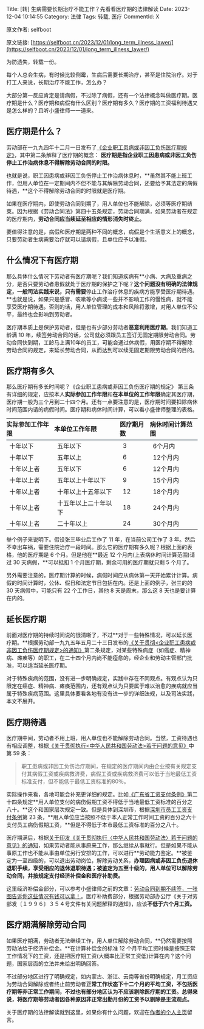 Title: [转] 生病需要长期治疗不能工作？先看看医疗期的法律解读
Date: 2023-12-04 10:14:55
Category: 法律
Tags: 转载, 医疗
CommentId: X

原文作者: selfboot

原文链接: [https://selfboot.cn/2023/12/01/long_term_illness_lawer/](https://selfboot.cn/2023/12/01/long_term_illness_lawer/)

为防遗失，转载一份。

<!-- PELICAN_END_SUMMARY -->

每个人总会生病，有时候比较倒霉，生病后需要长期治疗，甚至是住院治疗。对于打工人来说，长期治疗不能工作，怎么办？

大部分第一反应肯定是请病假，不过除了病假，还有一个法律概念叫做医疗期。医疗期是什么？医疗期和病假有什么区别？医疗期有多久？医疗期的工资福利待遇又是怎么样的？且听小盛律师一一道来。


## 医疗期是什么？

劳动部在一九九四年十二月一日发布了[《企业职工患病或非因工负伤医疗期规定》](http://www.mohrss.gov.cn/xxgk2020/gzk/gz/202112/t20211228_431556.html)，其中第二条解释了医疗期的概念： **医疗期是指企业职工因患病或非因工负伤停止工作治病休息不得解除劳动合同的时限。**

也就是说，职工因患病或非因工负伤停止工作治病休息时，**虽然其不能上班工作，但用人单位在一定期间内不但不能与其解除劳动合同，还要给予其法定的病假待遇，**这个不得解除劳动合同的时限就是医疗期。

如果在医疗期内，即使劳动合同到期了，用人单位也不能解除，必须等医疗期结束。因为根据《劳动合同法》第四十五条规定，劳动合同期满，如果劳动者在规定的医疗期内，**劳动合同应当续延至相应的情形消失时终止。**

要值得注意的是，病假和医疗期是两种不同的概念，病假是个生活意义上的概念，只要劳动者生病需要治疗就可以请病假，且单位应予以准假。


## 什么情况下有医疗期

那么具体什么情况下劳动者有医疗期呢？我们知道疾病有**小病、大病及重病之分，是否只要劳动者患假就处于医疗期的保护之下呢？**这个问题没有明确的法律规定，一般司法实践来说，只有需要**停止工作治疗休息的疾病方能享受医疗期待遇。**也就是说，如果只是感冒、咳嗽等小病或一些并不影响工作的慢性病，就不能享受医疗期待遇。否则的话，用人单位管理的成本和风险将激增，对用人单位不公平，最终也会影响到劳动者。

医疗期本质上是保护劳动者，但是也有少部分劳动者**恶意利用医疗期**。我们知道工龄满 10 年，续签劳动合同的话，公司就必须跟员工签订无固定期限劳动合同。劳动合同快到期，工龄马上满10年的员工，可能会通过休病假，用医疗期不得解除劳动合同的规定，来延长劳动合同，从而达到可以续无固定期限劳动合同的目的。


## 医疗期有多久

那么医疗期有多长时间呢？《企业职工患病或非因工负伤医疗期的规定》 第三条有详细的规定，应按本人**实际参加工作年限**和**在本单位的工作年限**确定其医疗期，医疗期一般为三个月到二十四个月。还有一点要注意的是，医疗期时间要扣除病休时间范围内请的病假时间。医疗期和病休时间计算，可以看小盛律师整理的表格。

<table style="border-collapse: collapse; margin: auto auto 15px; border-spacing: 0; text-align: left; width: 100%;">
  <thead>
    <tr>
      <th style="padding: 2px 0 5px 0;border-bottom: 2px solid #909ba2;">实际参加工作年限</th>
      <th style="padding: 2px 0 5px 0;border-bottom: 2px solid #909ba2;">本单位工作年限</th>
      <th style="padding: 2px 0 5px 0;border-bottom: 2px solid #909ba2;">医疗期月数</th>
      <th style="padding: 2px 0 5px 0;border-bottom: 2px solid #909ba2;">病休时间计算范围</th>
    </tr>
</thead>
<tbody>
  <tr>
    <td>十年以下</td>
    <td>五年以下</td>
    <td>3</td>
    <td>6个月内</td>
  </tr>
  <tr>
    <td>十年以下</td>
    <td>五年以上</td>
    <td>6</td>
    <td>12个月内</td>
  </tr>
  <tr>
    <td>十年以上者</td>
    <td>五年以下</td>
    <td>6</td>
    <td>12个月内</td>
  </tr>
  <tr>
    <td>十年以上者</td>
    <td>五年以上十年以下</td>
    <td>9</td>
    <td>15个月内</td>
  </tr>
  <tr>
    <td>十年以上者</td>
    <td>十年以上十五年以下</td>
    <td>12</td>
    <td>18个月内</td>
  </tr>
  <tr>
    <td>十年以上者</td>
    <td>十五年以上二十年以下</td>
    <td>18</td>
    <td>24个月内</td>
  </tr>
  <tr>
    <td>十年以上者</td>
    <td>二十年以上</td>
    <td>24</td>
    <td>30个月内</td>
  </tr>
</tbody>
</table>


举个例子来说明下。假设张三毕业后工作了 11 年，在当前公司工作了 3 年。然后不幸出车祸，需要住院治疗一段时间。那么它的医疗期有多久呢？根据上面的表格，他的医疗期是 6 个月。但是他在**最近 12 个月内(上表病休时间计算范围)请过 30 天病假，**可以抵扣 1 个月医疗期，剩余可用的医疗期就只剩 5 个月了。

另外需要注意的，医疗期计算的时候，病假时间应从病休第一天开始累计计算。病假的时间计算时，公休、假日和法定节日包括在内。还是上面的例子，张三的的 30 天病假中，可能只有 22 个工作日，其他 8 天是周末，那么这 8 天也是要计算在内的。


## 延长医疗期

前面对医疗期的持续时间说的很清晰了，不过**对于一些特殊情况，可以延长医疗期。**根据劳动部一九九五年五月二十三日发布的[《关于贯彻<企业职工患病或非因工负伤医疗期规定>的通知》](http://hrss.jl.gov.cn/ldgx/ldyggl/201608/t20160824_2401526.html)第二条规定，对某些特殊病症（如癌症、精神病、瘫痪等）的职工，在二十四个月内尚不能痊愈的，经企业和劳动主管部门批准，可以适当延长医疗期。

对于特殊疾病的范围，没有进一步明确规定，实践中存在不同观点。有观点认为只限定在癌症、精神病、瘫痪范围内，还有观点认为只要属于难以治愈的疾病就应当属于特殊疾病范围。这里具体要看各地有没有进一步的详细法规，以及司法实践，本文不展开。


## 医疗期待遇

医疗期中间，劳动者不用上班，用人单位也不能解除劳动合同。当然，工资待遇也有相应调整，根据[《关于贯彻执行<中华人民共和国劳动法>若干问题的意见》](http://www.mohrss.gov.cn/xxgk2020/fdzdgknr/zcfg/gfxwj/zh/202103/t20210330_412011.html)中第 59 条：

> 职工患病或非因工负伤治疗期间，在规定的医疗期间内由企业按有关规定支付其病假工资或疾病救济费，病假工资或疾病救济费可以低于当地最低工资标准支付，但不能低于最低工资标准的80％。

实际操作来看，各地可能会补充更详细的规定。比如[《广东省工资支付条例》](https://www.gd.gov.cn/zwgk/wjk/zcfgk/content/post_2532357.html)第二十四条规定**用人单位支付的病伤假期工资不得低于当地最低工资标准的百分之八十。**这个和国家层次规定一致。但是具体到深圳市，根据[深圳市员工工资支付条例](https://www.gd.gov.cn/zwgk/wjk/zcfgk/content/post_2532037.html)第 23 条，**用人单位应当按照不低于本人正常工作时间工资的百分之六十支付员工病伤假期工资，**但是不得低于本市最低工资标准的百分之八十。

医疗期满后，根据[关于印发《关于贯彻执行〈中华人民共和国劳动法〉若干问题的意见》的通知](http://www.mohrss.gov.cn/xxgk2020/fdzdgknr/zcfg/gfxwj/zh/202103/t20210330_412011.html)，如果劳动者能从事原来工作，那么继续从事就行。但是如果不能从事原工作也不能从事由单位另行安排的工作，可以进行**劳动能力鉴定。**被鉴定为一至四级的，可以退出劳动岗位，解除劳动关系，**办理因病或非因工负伤退休退职手续，享受相应的退休退职待遇；**被鉴定为五至十级的，用人单位可以解除劳动合同，并按规定**支付经济补偿金和医疗补助费。**

这里经济补偿金部分，可以参考小盛律师之前的文章：[劳动合同到期不续签，一张图告诉你这些情况有钱可以拿！](https://selfboot.cn/2023/08/23/employment_renewal/)。医疗补助费部分，根据劳动部办公厅《关于对劳部发〔１９９６〕３５４号文件有关问题解释的通知》，应该**不低于六个月工资。**


## 医疗期满解除劳动合同

如果医疗期满，劳动者无法继续工作，用人单位解除劳动合同，**仍然需要按照劳动法给于经济补偿金。**在计算补偿金的标准 12 个月平均工资时候是按照正常工作情况下的工资，还是把医疗期工资(大概率比正常工资低)计算在内？这个问题，国家层面的立法并未给出明确回答。

不过部分地区进行了明确规定，如内蒙古、浙江、云南等省份明确规定，月工资应为劳动合同解除或者终止前劳动者**正常工作状态下十二个月的平均工资，不包括医疗期等非正常工作期间，**不过也有部分地区认为不应该剔除医疗期的工资。总得来说，将医疗期等劳动者因各种原因**非正常出勤月份的工资予以剔除是主流观点。**

关于医疗期的法律解读就到这里，如果你有什么问题，欢迎在[作者的个人主页](https://selfboot.cn)留言。

